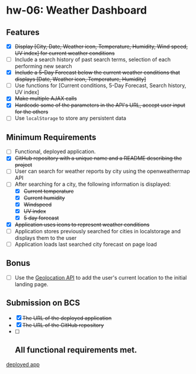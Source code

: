 # hw-06: Weather Dashboard

## Features
* [x] ~~Display [City, Date, Weather icon, Temperature, Humidity, Wind speed, UV index] for current weather conditions~~
* [ ] Include a search history of past search terms, selection of each performing new search
* [x] ~~Include a 5-Day Forecast below the current weather conditions that displays [Date, Weather icon, Temperature, Humidity]~~
* [ ] Use functions for [Current conditions, 5-Day Forecast, Search history, UV index]
* [x] ~~Make multiple AJAX calls~~
* [x] ~~Hardcode some of the parameters in the API's URL, accept user input for the others~~
* [ ] Use `localStorage` to store any persistent data

## Minimum Requirements
* [ ] Functional, deployed application.
* [x] ~~GitHub repository with a unique name and a README describing the project~~
* [ ] User can search for weather reports by city using the openweathermap API
* [ ] After searching for a city, the following information is displayed:
  * [x] ~~Current temperature~~
  * [x] ~~Current humidity~~
  * [x] ~~Windspeed~~
  * [x] ~~UV index~~
  * [x] ~~5 day forecast~~
* [x] ~~Application uses icons to represent weather conditions~~
* [ ] Application stores previously searched for cities in localstorage and displays them to the user
* [ ] Application loads last searched city forecast on page load

## Bonus
* [ ] Use the [Geolocation API](https://developer.mozilla.org/en-US/docs/Web/API/Geolocation_API) to add the user's current location to the initial landing page.

## Submission on BCS
* [x] ~~The URL of the deployed application~~
* [x] ~~The URL of the GitHub repository~~
* [ ] ## **All functional requirements met.**

[deployed app](https://kr4mpu5.github.io/hw-06/)
